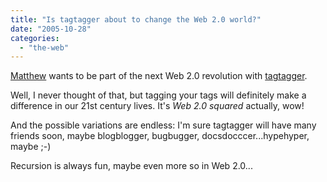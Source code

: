 ```yaml
---
title: "Is tagtagger about to change the Web 2.0 world?"
date: "2005-10-28"
categories: 
  - "the-web"
---
```


[Matthew](http://www.silentpenguin.com/archives/2005/10/cashing_in_on_w.html) wants to be part of the next Web 2.0 revolution with [tagtagger](http://www.tagtagger.com/).

Well, I never thought of that, but tagging your tags will definitely make a difference in our 21st century lives. It's _Web 2.0 squared_ actually, wow!

And the possible variations are endless: I'm sure tagtagger will have many friends soon, maybe blogblogger, bugbugger, docsdocccer...hypehyper, maybe ;-)

Recursion is always fun, maybe even more so in Web 2.0...

